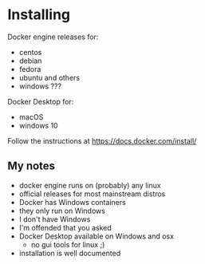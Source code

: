 # Installing
Docker engine releases for:
 - centos
 - debian
 - fedora
 - ubuntu
and others
 - windows ???

Docker Desktop for:
 - macOS
 - windows 10

Follow the instructions at https://docs.docker.com/install/



## My notes
 - docker engine runs on (probably) any linux
 - official releases for most mainstream distros
 - Docker has Windows containers
 - they only run on Windows
 - I don't have Windows
 - I'm offended that you asked
 - Docker Desktop available on Windows and osx
   - no gui tools for linux ;)
 - installation is well documented

